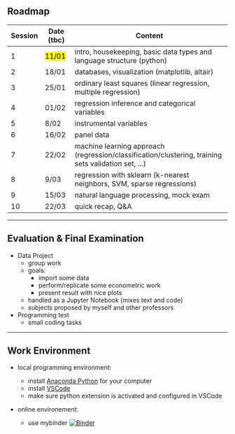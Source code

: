 

## Roadmap

| Session | Date (tbc)          | Content                                                                  |
| ------- | -------------------  | ----------------------------------------------------------------------- |
| 1       |  <mark>11/01</mark> | intro, housekeeping,  basic data types and language structure (python)   |
| 2       | 18/01               | databases, visualization (matplotlib, altair)                            |
| 3       | 25/01               | ordinary least squares (linear regression, multiple regression)          |
| 4       | 01/02               | regression inference and categorical variables                           |
| 5       | 8/02               | instrumental variables                                                   |
| 6       | 16/02               | panel data                                                               |
| 7       | 22/02               | machine learning approach (regression/classification/clustering, training sets validation set, ...) |
| 8       | 9/03               | regression with sklearn (k-nearest neighbors, SVM, sparse regressions)   |
| 9       | 15/03               | natural language processing, mock exam                                   |
| 10      | 22/03               | quick recap, Q&A                                                         |

---

## Evaluation & Final Examination

- Data Project
  - group work
  - goals:
    - import some data
    - perform/replicate some econometric work
    - present result with nice plots
  - handled as a Jupyter Notebook (mixes text and code)
  - subjects proposed by myself and other professors
- Programming test
  - small coding tasks

---

## Work Environment

- local programming environment:
  - install [Anaconda Python](https://www.anaconda.com/products/individual) for your computer
  - install [VSCode](https://code.visualstudio.com/)
  - make sure python extension is activated and configured in VSCode

- online environement:
  - use mybinder [![Binder](https://mybinder.org/badge_logo.svg)](https://mybinder.org/v2/gh/albop/dbe/HEAD?urlpath=lab)